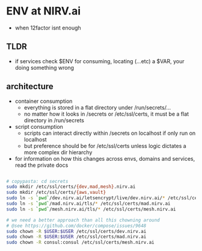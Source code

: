 # ENV at NIRV.ai

- when 12factor isnt enough

## TLDR

- if services check $ENV for consuming, locating (...etc) a $VAR, your doing something wrong

## architecture

- container consumption
  - everything is stored in a flat directory under /run/secrets/...
  - no matter how it looks in /secrets or /etc/ssl/certs, it must be a flat directory in /run/secrets
- script consumption
  - scripts can interact directly within /secrets on localhost if only run on localhost
  - but preference should be for /etc/ssl/certs unless logic dictates a more complex dir hierarchy
- for information on how this changes across envs, domains and services, read the private docs

```sh

# copypasta: cd secrets
sudo mkdir /etc/ssl/certs/{dev,mad,mesh}.nirv.ai
sudo mkdir /etc/ssl/certs/{aws,vault}
sudo ln -s `pwd`/dev.nirv.ai/letsencrypt/live/dev.nirv.ai/* /etc/ssl/certs/dev.nirv.ai
sudo ln -s `pwd`/mad.nirv.ai/tls/* /etc/ssl/certs/mad.nirv.ai
sudo ln -s `pwd`/mesh.nirv.ai/tls/* /etc/ssl/certs/mesh.nirv.ai

# we need a better approach than all this chowning around
# @see https://github.com/docker/compose/issues/9648
sudo chown -R $USER:$USER /etc/ssl/certs/dev.nirv.ai
sudo chown -R $USER:$USER /etc/ssl/certs/mad.nirv.ai
sudo chown -R consul:consul /etc/ssl/certs/mesh.nirv.ai

```
